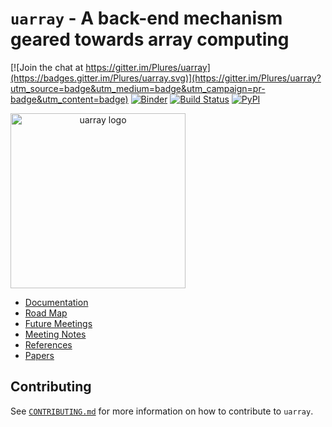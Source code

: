 # `uarray` - A back-end mechanism geared towards array computing

[![Join the chat at https://gitter.im/Plures/uarray](https://badges.gitter.im/Plures/uarray.svg)](https://gitter.im/Plures/uarray?utm_source=badge&utm_medium=badge&utm_campaign=pr-badge&utm_content=badge) [![Binder](https://mybinder.org/badge_logo.svg)](https://mybinder.org/v2/gh/Quansight-Labs/uarray/master) [![Build Status](https://dev.azure.com/Quansight-Labs/uarray/_apis/build/status/Quansight-Labs.uarray?branchName=master)](https://dev.azure.com/Quansight-Labs/uarray/_build/latest?definitionId=1&branchName=master) [![PyPI](https://img.shields.io/pypi/v/uarray.svg?style=flat-square)](https://pypi.org/project/uarray/)

<img src="docs/logo.png" style="width: 20em; text-align: center;" alt="uarray logo">

- [Documentation](https://uarray.org)
- [Road Map](https://github.com/orgs/Quansight-Labs/projects/1)
- [Future Meetings](https://calendar.google.com/calendar/embed?src=quansight.com_cg7sf4usbcn18gdhdb3l2c6v1g%40group.calendar.google.com&ctz=America%2FNew_York)
- [Meeting Notes](https://github.com/Quansight-Labs/uarray/wiki/Meeting-Notes)
- [References](https://github.com/Quansight-Labs/uarray/wiki/References)
- [Papers](https://paperpile.com/shared/fHftX5)

## Contributing

See [`CONTRIBUTING.md`](CONTRIBUTING.md) for more information on how to contribute to `uarray`.
